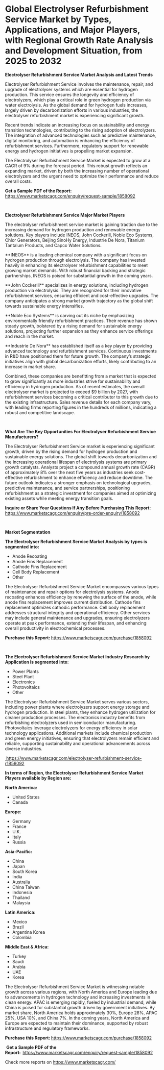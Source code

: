 <p><h1>Global Electrolyser Refurbishment Service Market by Types, Applications, and Major Players, with Regional Growth Rate Analysis and Development Situation, from 2025 to 2032</h1></p><p><strong>Electrolyser Refurbishment Service Market Analysis and Latest Trends</strong></p>
<p><p>Electrolyser Refurbishment Service involves the maintenance, repair, and upgrade of electrolyser systems which are essential for hydrogen production. This service ensures the longevity and efficiency of electrolyzers, which play a critical role in green hydrogen production via water electrolysis. As the global demand for hydrogen fuels increases, largely driven by decarbonization efforts in various industries, the electrolyser refurbishment market is experiencing significant growth.</p><p>Recent trends indicate an increasing focus on sustainability and energy transition technologies, contributing to the rising adoption of electrolyzers. The integration of advanced technologies such as predictive maintenance, digital monitoring, and automation is enhancing the efficiency of refurbishment services. Furthermore, regulatory support for renewable energy and hydrogen initiatives is propelling market expansion.</p><p>The Electrolyser Refurbishment Service Market is expected to grow at a CAGR of 9% during the forecast period. This robust growth reflects an expanding market, driven by both the increasing number of operational electrolyzers and the urgent need to optimize their performance and reduce overall costs.</p></p>
<p><strong>Get a Sample PDF of the Report:&nbsp;</strong> <a href="https://www.marketscagr.com/enquiry/request-sample/1858092?utm_campaign=2866&utm_medium=2&utm_source=Github&utm_content=ia&utm_term=28022025&utm_id=electrolyser-refurbishment-service">https://www.marketscagr.com/enquiry/request-sample/1858092</a></p>
<p>&nbsp;</p>
<p><strong>Electrolyser Refurbishment Service Major Market Players</strong></p>
<p><p>The electrolyser refurbishment service market is gaining traction due to the increasing demand for hydrogen production and renewable energy solutions. Key players include INEOS, John Cockerill, Noble Eco Systems, Chlor Generators, Beijing SinoHy Energy, Industrie De Nora, Titanium Tantalum Products, and Capco Water Solutions.</p><p>**INEOS** is a leading chemical company with a significant focus on hydrogen production through electrolysis. The company has invested heavily in enhancing its electrolyser refurbishment capabilities to meet growing market demands. With robust financial backing and strategic partnerships, INEOS is poised for substantial growth in the coming years.</p><p>**John Cockerill** specializes in energy solutions, including hydrogen production via electrolysis. They are recognized for their innovative refurbishment services, ensuring efficient and cost-effective upgrades. The company anticipates a strong market growth trajectory as the global shift towards sustainable energy intensifies.</p><p>**Noble Eco Systems** is carving out its niche by emphasizing environmentally friendly refurbishment practices. Their revenue has shown steady growth, bolstered by a rising demand for sustainable energy solutions, projecting further expansion as they enhance service offerings and reach in the market.</p><p>**Industrie De Nora** has established itself as a key player by providing advanced technology and refurbishment services. Continuous investments in R&D have positioned them for future growth. The company’s strategic initiatives align with global decarbonization efforts, likely contributing to an increase in market share.</p><p>Combined, these companies are benefitting from a market that is expected to grow significantly as more industries strive for sustainability and efficiency in hydrogen production. As of recent estimates, the overall electrolyser market is projected to exceed $9 billion by 2027, with refurbishment services becoming a critical contributor to this growth due to the existing infrastructure. Sales revenue details for each company vary, with leading firms reporting figures in the hundreds of millions, indicating a robust and competitive landscape.</p></p>
<p>&nbsp;</p>
<p><strong>What Are The Key Opportunities For Electrolyser Refurbishment Service Manufacturers?</strong></p>
<p><p>The Electrolyser Refurbishment Service market is experiencing significant growth, driven by the rising demand for hydrogen production and sustainable energy solutions. The global shift towards decarbonization and the increasing operational lifespan of electrolysis systems are primary growth catalysts. Analysts project a compound annual growth rate (CAGR) of approximately 8% over the next five years as industries seek cost-effective refurbishment to enhance efficiency and reduce downtime. The future outlook indicates a stronger emphasis on technological upgrades, predictive maintenance, and service partnerships, positioning refurbishment as a strategic investment for companies aimed at optimizing existing assets while meeting energy transition goals.</p></p>
<p><strong>Inquire or Share Your Questions If Any Before Purchasing This Report:</strong> <a href="https://www.marketscagr.com/enquiry/pre-order-enquiry/1858092?utm_campaign=2866&utm_medium=2&utm_source=Github&utm_content=ia&utm_term=28022025&utm_id=electrolyser-refurbishment-service">https://www.marketscagr.com/enquiry/pre-order-enquiry/1858092</a></p>
<p>&nbsp;</p>
<p><strong>Market Segmentation</strong></p>
<p><strong>The Electrolyser Refurbishment Service Market Analysis by types is segmented into:</strong></p>
<p><ul><li>Anode Recoating</li><li>Anode Fins Replacement</li><li>Cathode Fins Replacement</li><li>Cell Body Replacement</li><li>Other</li></ul></p>
<p><p>The Electrolyser Refurbishment Service Market encompasses various types of maintenance and repair options for electrolysis systems. Anode recoating enhances efficiency by renewing the surface of the anode, while anode fins replacement improves current distribution. Cathode fins replacement optimizes cathodic performance. Cell body replacement addresses structural integrity and operational efficiency. Other services may include general maintenance and upgrades, ensuring electrolyzers operate at peak performance, extending their lifespan, and enhancing overall productivity in electrochemical processes.</p></p>
<p><strong>Purchase this Report:&nbsp;</strong><a href="https://www.marketscagr.com/purchase/1858092?utm_campaign=2866&utm_medium=2&utm_source=Github&utm_content=ia&utm_term=28022025&utm_id=electrolyser-refurbishment-service">https://www.marketscagr.com/purchase/1858092</a></p>
<p>&nbsp;</p>
<p><strong>The Electrolyser Refurbishment Service Market Industry Research by Application is segmented into:</strong></p>
<p><ul><li>Power Plants</li><li>Steel Plant</li><li>Electronics</li><li>Photovoltaics</li><li>Other</li></ul></p>
<p><p>The Electrolyser Refurbishment Service Market serves various sectors, including power plants where electrolyzers support energy storage and hydrogen production. In steel plants, they enhance hydrogen utilization for cleaner production processes. The electronics industry benefits from refurbishing electrolyzers used in semiconductor manufacturing. Photovoltaics leverage electrolyzers for energy efficiency in solar technology applications. Additional markets include chemical production and green energy initiatives, ensuring that electrolyzers remain efficient and reliable, supporting sustainability and operational advancements across diverse industries.</p></p>
<p><a href="https://www.marketscagr.com/electrolyser-refurbishment-service-r1858092?utm_campaign=2866&utm_medium=2&utm_source=Github&utm_content=ia&utm_term=28022025&utm_id=electrolyser-refurbishment-service">&nbsp;https://www.marketscagr.com/electrolyser-refurbishment-service-r1858092</a></p>
<p><strong>In terms of Region, the Electrolyser Refurbishment Service Market Players available by Region are:</strong></p>
<p>
    <p> <strong> North America: </strong>
        <ul>
            <li>United States</li>
            <li>Canada</li>
        </ul>
        </p> 
    <p> <strong> Europe: </strong>
        <ul>
            <li>Germany</li>
            <li>France</li>
            <li>U.K.</li>
            <li>Italy</li>
            <li>Russia</li>
        </ul>
        </p> 
    <p> <strong> Asia-Pacific: </strong>
        <ul>
            <li>China</li>
            <li>Japan</li>
            <li>South Korea</li>
            <li>India</li>
            <li>Australia</li>
            <li>China Taiwan</li>
            <li>Indonesia</li>
            <li>Thailand</li>
            <li>Malaysia</li>
        </ul>
        </p> 
    <p> <strong> Latin America: </strong>
        <ul>
            <li>Mexico</li>
            <li>Brazil</li>
            <li>Argentina Korea</li>
            <li>Colombia</li>
        </ul>
        </p> 
    <p> <strong> Middle East & Africa: </strong>
        <ul>
            <li>Turkey</li>
            <li>Saudi</li>
            <li>Arabia</li>
            <li>UAE</li>
            <li>Korea</li>
        </ul>
    </p>
    </p>
<p><p>The Electrolyser Refurbishment Service Market is witnessing notable growth across various regions, with North America and Europe leading due to advancements in hydrogen technology and increasing investments in clean energy. APAC is emerging rapidly, fueled by industrial demand, while China is poised for substantial growth driven by government initiatives. By market share, North America holds approximately 30%, Europe 28%, APAC 25%, USA 10%, and China 7%. In the coming years, North America and Europe are expected to maintain their dominance, supported by robust infrastructure and regulatory frameworks.</p></p>
<p><strong>Purchase this Report: </strong><a href="https://www.marketscagr.com/purchase/1858092?utm_campaign=2866&utm_medium=2&utm_source=Github&utm_content=ia&utm_term=28022025&utm_id=electrolyser-refurbishment-service">https://www.marketscagr.com/purchase/1858092</a></p>
<p>&nbsp;<strong>Get a Sample PDF of the Report:&nbsp;&nbsp;</strong><a href="https://www.marketscagr.com/enquiry/request-sample/1858092?utm_campaign=2866&utm_medium=2&utm_source=Github&utm_content=ia&utm_term=28022025&utm_id=electrolyser-refurbishment-service">https://www.marketscagr.com/enquiry/request-sample/1858092</a></p>
<p><strong></strong></p>
<p>Check more reports on <a href="https://www.marketscagr.com/?utm_campaign=2866&utm_medium=2&utm_source=Github&utm_content=ia&utm_term=28022025&utm_id=electrolyser-refurbishment-service">https://www.marketscagr.com/</a></p>